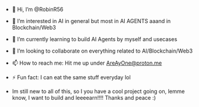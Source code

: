 - 👋 Hi, I’m @RobinR56
- 👀 I’m interested in AI in general but most in AI AGENTS aaand in Blockchain/Web3 
- 🌱 I’m currently learning to build AI Agents by myself and usecases 
- 💞️ I’m looking to collaborate on everything related to AI/Blockchain/Web3
- 📫 How to reach me: Hit me up under AreAyOne@proton.me
- ⚡ Fun fact: I can eat the same stuff everyday lol

- Im still new to all of this, so I you have a cool project going on, lemme know, I want to build and leeeearn!!!! Thanks and peace :) 

<!---
RobinR56/RobinR56 is a ✨ special ✨ repository because its `README.md` (this file) appears on your GitHub profile.
You can click the Preview link to take a look at your changes.
--->
